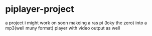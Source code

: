 # piplayer-project
a project i might work on soon makeing a ras pi (loky the zero) into a mp3(well muny format) player with video output as well
